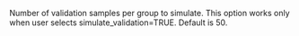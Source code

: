 Number of validation samples per group to simulate. This option works only when user selects simulate_validation=TRUE. Default is 50.
